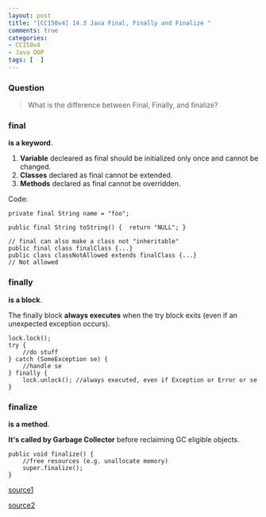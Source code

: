 ```yaml
---
layout: post
title: "[CC150v4] 14.3 Java Final, Finally and Finalize "
comments: true
categories:
- CC150v4
- Java OOP
tags: [  ]
---
```


### Question

> What is the difference between Final, Finally, and finalize? 

### final

__is a keyword__.

1. __Variable__ decleared as final should be initialized only once and cannot be changed. 
1. __Classes__ declared as final cannot be extended. 
1. __Methods__ declared as final cannot be overridden. 

Code:

	private final String name = "foo";
	
	public final String toString() {  return "NULL"; }
	
	// final can also make a class not "inheritable"
	public final class finalClass {...}
	public class classNotAllowed extends finalClass {...} 
	// Not allowed

### finally

__is a block__. 

The finally block __always executes__ when the try block exits (even if an unexpected exception occurs). 

	lock.lock();
	try {
	    //do stuff
	} catch (SomeException se) {
	    //handle se
	} finally {
	    lock.unlock(); //always executed, even if Exception or Error or se
	}

### finalize

__is a method__. 

__It's called by Garbage Collector__ before reclaiming GC eligible objects. 

	public void finalize() {
	    //free resources (e.g. unallocate memory)
	    super.finalize();
	}

[source1](http://www.java2novice.com/java_interview_questions/final-finally-finalize/)

[source2](http://javarevisited.blogspot.sg/2012/11/difference-between-final-finally-and-finalize-java.html)
